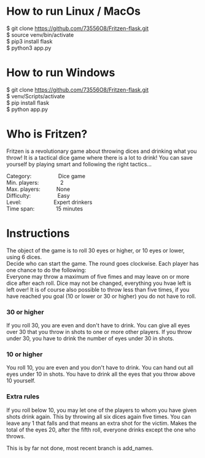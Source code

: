 # How to run Linux / MacOs
$ git clone https://github.com/73556O8/Fritzen-flask.git <br>
$ source venv/bin/activate <br>
$ pip3 install flask <br>
$ python3 app.py <br>

# How to run Windows
$ git clone https://github.com/73556O8/Fritzen-flask.git <br>
$ venv/Scripts/activate <br>
$ pip install flask <br>
$ python app.py <br>


<h1>Who is Fritzen?</h1>
<p>
    Fritzen is a revolutionary game about throwing dices and drinking what you throw! It is a tactical dice game where there is a lot to drink! 
    You can save yourself by playing smart and following the right tactics...
</p>

<p>
    Category:&emsp;&emsp;&emsp;&emsp;&emsp;Dice game<br>
    Min. players:&emsp;&emsp;&emsp;&emsp;2<br>
    Max. players:&emsp;&emsp;&emsp;None<br>
    Difficulty:&emsp;&emsp;&emsp;&emsp;&emsp;Easy<br>
    Level:&emsp;&emsp;&emsp;&emsp;&emsp;&emsp;Expert drinkers<br>
    Time span:&emsp;&emsp;&emsp;&emsp;15 minutes<br>
</p>

<h1>Instructions</h1>
<p>
    The object of the game is to roll 30 eyes or higher, or 10 eyes or lower, using 6 dices.
    <br>
    Decide who can start the game. The round goes clockwise. Each player has one chance to do the following:
    <br>
    Everyone may throw a maximum of five fimes and may leave on or more dice after each roll. Dice may not be changed, everything you hvae left is left over!
    It is of course also possible to throw less than five times, if you have reached you goal (10 or lower or 30 or higher) you do not have to roll.
</p>

<h3>30 or higher</h3>
<p>
    If you roll 30, you are even and don't have to drink. You can give all eyes over 30 that you throw in shots to one or more other players. If you throw under
    30, you have to drink the number of eyes under 30 in shots.
</p>

<h3>10 or higher</h3>
<p>
    You roll 10, you are even and you don't have to drink. You can hand out all eyes under 10 in shots. You have to drink all the eyes that you throw above 10
    yourself.
</p>

<h3>Extra rules</h3>
<p>
    If you roll below 10, you may let one of the players to whom you have given shots drink again. This by throwing all six dices again five times. You can leave 
    any 1 that falls and that means an extra shot for the victim. Makes the total of the eyes 20, after the fifth roll, everyone drinks except the one who throws.
</p>

This is by far not done, most recent branch is add_names. 
